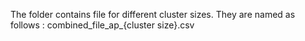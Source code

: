 The folder contains file for different cluster sizes.
They are named as follows : combined_file_ap_{cluster size}.csv
